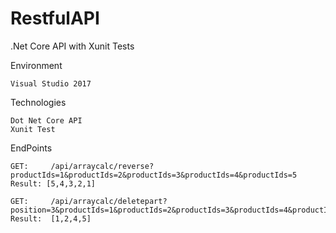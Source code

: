 # RestfulAPI
.Net Core API with Xunit Tests

Environment

	Visual Studio 2017

Technologies

	Dot Net Core API
	Xunit Test

EndPoints
	
	GET:     /api/arraycalc/reverse?productIds=1&productIds=2&productIds=3&productIds=4&productIds=5
	Result: [5,4,3,2,1]
	
	GET:     /api/arraycalc/deletepart?position=3&productIds=1&productIds=2&productIds=3&productIds=4&productIds=5
	Result:  [1,2,4,5]
	
	

